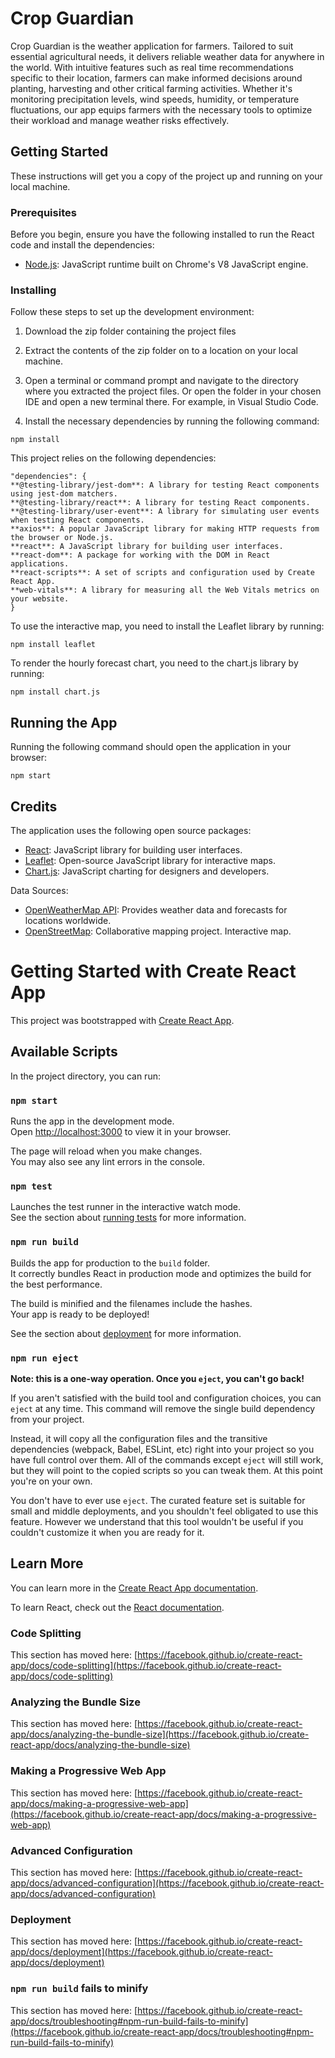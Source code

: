 # Crop Guardian

Crop Guardian is the weather application for farmers. Tailored to suit essential agricultural needs, it delivers reliable weather data for anywhere in the world. With intuitive features such as real time recommendations specific to their location, farmers can make informed decisions around planting, harvesting and other critical farming activities. Whether it's monitoring precipitation levels, wind speeds, humidity, or temperature fluctuations, our app equips farmers with the necessary tools to optimize their workload and manage weather risks effectively. 

## Getting Started

These instructions will get you a copy of the project up and running on your local machine. 

### Prerequisites
 
Before you begin, ensure you have the following installed to run the React code and install the dependencies: 
- [Node.js](https://nodejs.org/en/): JavaScript runtime built on Chrome's V8 JavaScript engine.

### Installing
 
Follow these steps to set up the development environment: 

1. Download the zip folder containing the project files

2. Extract the contents of the zip folder on to a location on your local machine. 

3. Open a terminal or command prompt and navigate to the directory where you extracted the project files. Or open the folder in your chosen IDE and open a new terminal there. 
For example, in Visual Studio Code. 

4. Install the necessary dependencies by running the following command:
```
npm install
```
This project relies on the following dependencies: 
```
"dependencies": {
**@testing-library/jest-dom**: A library for testing React components using jest-dom matchers.
**@testing-library/react**: A library for testing React components.
**@testing-library/user-event**: A library for simulating user events when testing React components.
**axios**: A popular JavaScript library for making HTTP requests from the browser or Node.js.
**react**: A JavaScript library for building user interfaces.
**react-dom**: A package for working with the DOM in React applications.
**react-scripts**: A set of scripts and configuration used by Create React App.
**web-vitals**: A library for measuring all the Web Vitals metrics on your website.
}
```
To use the interactive map, you need to install the Leaflet library by running: 
```
npm install leaflet 
```
To render the hourly forecast chart, you need to the chart.js library by running: 

```
npm install chart.js
```

## Running the App
Running the following command should open the application in your browser:
```
npm start
```

## Credits

The application uses the following open source packages:

- [React](https://reactjs.org/): JavaScript library for building user interfaces.
- [Leaflet](https://leafletjs.com/): Open-source JavaScript library for interactive maps.
- [Chart.js](https://www.chartjs.org/): JavaScript charting for designers and developers.

Data Sources:

- [OpenWeatherMap API](https://openweathermap.org/api): Provides weather data and forecasts for locations worldwide.
- [OpenStreetMap](https://www.openstreetmap.org/): Collaborative mapping project. Interactive map. 

# Getting Started with Create React App

This project was bootstrapped with [Create React App](https://github.com/facebook/create-react-app).

## Available Scripts

In the project directory, you can run:

### `npm start`
Runs the app in the development mode.\
Open [http://localhost:3000](http://localhost:3000) to view it in your browser.

The page will reload when you make changes.\
You may also see any lint errors in the console.


### `npm test`

Launches the test runner in the interactive watch mode.\
See the section about [running tests](https://facebook.github.io/create-react-app/docs/running-tests) for more information.

### `npm run build`

Builds the app for production to the `build` folder.\
It correctly bundles React in production mode and optimizes the build for the best performance.

The build is minified and the filenames include the hashes.\
Your app is ready to be deployed!

See the section about [deployment](https://facebook.github.io/create-react-app/docs/deployment) for more information.

### `npm run eject`

**Note: this is a one-way operation. Once you `eject`, you can't go back!**

If you aren't satisfied with the build tool and configuration choices, you can `eject` at any time. This command will remove the single build dependency from your project.

Instead, it will copy all the configuration files and the transitive dependencies (webpack, Babel, ESLint, etc) right into your project so you have full control over them. All of the commands except `eject` will still work, but they will point to the copied scripts so you can tweak them. At this point you're on your own.

You don't have to ever use `eject`. The curated feature set is suitable for small and middle deployments, and you shouldn't feel obligated to use this feature. However we understand that this tool wouldn't be useful if you couldn't customize it when you are ready for it.

## Learn More

You can learn more in the [Create React App documentation](https://facebook.github.io/create-react-app/docs/getting-started).

To learn React, check out the [React documentation](https://reactjs.org/).

### Code Splitting

This section has moved here: [https://facebook.github.io/create-react-app/docs/code-splitting](https://facebook.github.io/create-react-app/docs/code-splitting)

### Analyzing the Bundle Size

This section has moved here: [https://facebook.github.io/create-react-app/docs/analyzing-the-bundle-size](https://facebook.github.io/create-react-app/docs/analyzing-the-bundle-size)

### Making a Progressive Web App

This section has moved here: [https://facebook.github.io/create-react-app/docs/making-a-progressive-web-app](https://facebook.github.io/create-react-app/docs/making-a-progressive-web-app)

### Advanced Configuration

This section has moved here: [https://facebook.github.io/create-react-app/docs/advanced-configuration](https://facebook.github.io/create-react-app/docs/advanced-configuration)

### Deployment

This section has moved here: [https://facebook.github.io/create-react-app/docs/deployment](https://facebook.github.io/create-react-app/docs/deployment)

### `npm run build` fails to minify

This section has moved here: [https://facebook.github.io/create-react-app/docs/troubleshooting#npm-run-build-fails-to-minify](https://facebook.github.io/create-react-app/docs/troubleshooting#npm-run-build-fails-to-minify)
